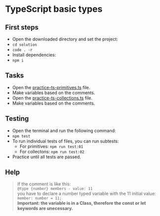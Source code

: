 # TypeScript basic types

## First steps
- Open the downloaded directory and set the project:
- `cd solution`
- `code . -r`
- Install dependencies:
- `npm i`

## Tasks
- Open the [practice-ts-primitives.ts](./practice-ts-primitives.ts) file.
- Make variables based on the comments.
- Open the [practice-ts-collections.ts](./practice-ts-collections.ts) file.
- Make variables based on the comments.

## Testing
- Open the terminal and run the following command:
- `npm test`
- To run individual tests of files, you can run subtests:
  - For primitives: `npm run test:01`
  - For collectons: `npm run test:02`
- Practice until all tests are passed.

## Help
> If the comment is like this:  
> `@type {number} members - value: 11`  
> you have to declare a number typed variable with the 11 initial value:
> `member: number = 11;`  
> __Important: the variable is in a Class, therefore the const or let keywords are unecessary.__
